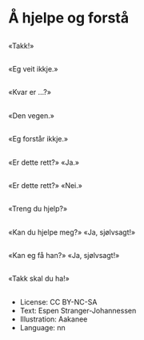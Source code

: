 # Å hjelpe og forstå

##
«Takk!»

##
«Eg veit ikkje.»

##
«Kvar er ...?»

##
«Den vegen.»

##
«Eg forstår ikkje.»

##
«Er dette rett?»  «Ja.»

##
«Er dette rett?»  «Nei.»

##
«Treng du hjelp?»

##
«Kan du hjelpe meg?»  «Ja, sjølvsagt!»

##
«Kan eg få han?»  «Ja, sjølvsagt!»

##
«Takk skal du ha!»

##
* License: CC BY-NC-SA
* Text: Espen Stranger-Johannessen
* Illustration: Aakanee
* Language: nn
